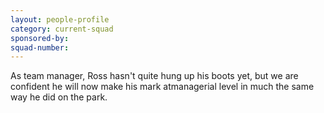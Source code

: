 ```yaml
---
layout: people-profile
category: current-squad
sponsored-by:
squad-number:
---
```

As team manager, Ross hasn't quite hung up his boots yet, but we are confident he will now make his mark atmanagerial level in much the same way he did on the park.
